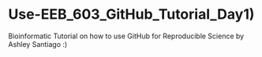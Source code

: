 # Use-EEB_603_GitHub_Tutorial_Day1)
Bioinformatic Tutorial on how to use GitHub for Reproducible Science by Ashley Santiago :)
